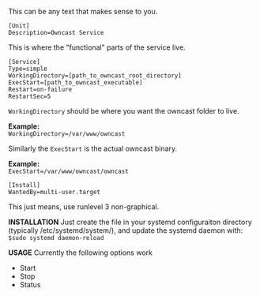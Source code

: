 This can be any text that makes sense to you.
```
[Unit]
Description=Owncast Service
```

This is where the "functional" parts of the service live.<br />
```
[Service]
Type=simple
WorkingDirectory=[path_to_owncast_root_directory]
ExecStart=[path_to_owncast_executable]
Restart=on-failure
RestartSec=5
```
`WorkingDirectory` should be where you want the owncast folder to live.<br />

**Example:**<br />
```WorkingDirectory=/var/www/owncast```

Similarly the `ExecStart` is the actual owncast binary.<br />

**Example:**<br />
```ExecStart=/var/www/owncast/owncast```

```
[Install]
WantedBy=multi-user.target
```
This just means, use runlevel 3 non-graphical.


**INSTALLATION**
Just create the file in your systemd configuraiton directory (typically /etc/systemd/system/), and update the systemd daemon with:
```$sudo systemd daemon-reload```

**USAGE**
Currently the following options work
- Start
- Stop
- Status
